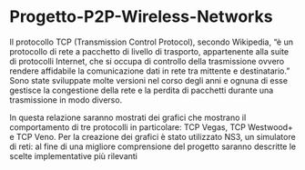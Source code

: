 # Progetto-P2P-Wireless-Networks
Il protocollo TCP (Transmission Control Protocol), secondo Wikipedia,  “è un protocollo di rete a pacchetto di livello di trasporto, appartenente alla suite di protocolli Internet, che si occupa di controllo della trasmissione ovvero rendere affidabile la comunicazione dati in rete tra mittente e destinatario.”
Sono state sviluppate molte versioni nel corso degli anni e ognuna di esse gestisce la congestione della rete e la perdita di pacchetti durante una trasmissione in modo diverso.

In questa relazione saranno mostrati dei grafici che mostrano il comportamento di tre protocolli in particolare: TCP Vegas, TCP Westwood+ e TCP Veno.
Per la creazione dei grafici è stato utilizzato NS3, un simulatore di reti: al fine di una migliore comprensione del progetto saranno descritte le scelte implementative più rilevanti
